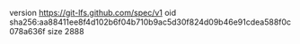 version https://git-lfs.github.com/spec/v1
oid sha256:aa88411ee8f4d102b6f04b710b9ac5d30f824d09b46e91cdea588f0c078a636f
size 2888
